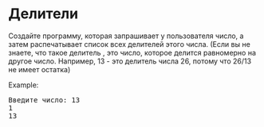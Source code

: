 <h1>Делители</h1>

Создайте программу, которая запрашивает у пользователя число, а затем распечатывает список всех делителей этого числа. (Если вы не знаете, что такое делитель , это число, которое делится равномерно на другое число. Например, 13 - это делитель числа 26, потому что 26/13 не имеет остатка)

Example:
<pre>
Введите число: 13
1
13
</pre>